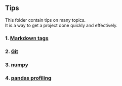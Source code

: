 ## Tips  
This folder contain tips on many topics.  
It is a way to get a project done quickly and effectively.  
### 1. [Markdown tags](https://github.com/tuantla80/Tips/blob/master/Markdown%20tags.ipynb)  
### 2. [Git](https://github.com/tuantla80/Tips/blob/master/Version%20Control%20(git%2C%20github).md)  
### 3. [numpy](https://github.com/tuantla80/Tips/blob/master/numpy%20basics.ipynb)  
### 4. [pandas profiling](https://github.com/tuantla80/Tips/blob/master/pandas_profiling_image_labels.ipynb)
